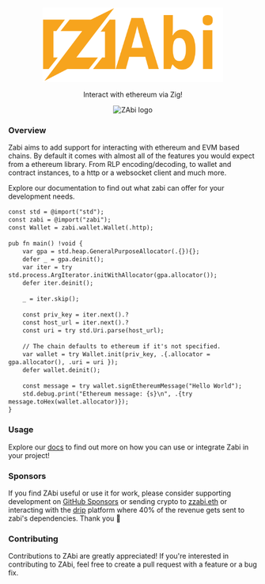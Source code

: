 <br/>

<p align="center">
    <picture>
      <source media="(prefers-color-scheme: dark)" srcset="https://raw.githubusercontent.com/Raiden1411/zabi/main/.github/zabi.svg">
      <img alt="ZAbi logo" src="https://raw.githubusercontent.com/Raiden1411/zabi/main/.github/zabi.svg" width="auto" height="150">
    </picture>
</p>

<p align="center">
  Interact with ethereum via Zig!
<p>

<p align="center">
  <picture>
    <source media="(prefers-color-scheme: dark)" srcset="https://codecov.io/github/Raiden1411/zabi/graph/badge.svg">
    <img alt="ZAbi logo" src="https://codecov.io/github/Raiden1411/zabi/graph/badge.svg" width="auto" height="25">
  </picture>
<p>

### Overview
Zabi aims to add support for interacting with ethereum and EVM based chains. By default it comes with almost all of the features you would expect from a ethereum library. From RLP encoding/decoding, to wallet and contract instances, to a http or a websocket client and much more.

Explore our documentation to find out what zabi can offer for your development needs.

```zig
const std = @import("std");
const zabi = @import("zabi");
const Wallet = zabi.wallet.Wallet(.http);
 
pub fn main() !void {
    var gpa = std.heap.GeneralPurposeAllocator(.{}){};
    defer _ = gpa.deinit();
    var iter = try std.process.ArgIterator.initWithAllocator(gpa.allocator());
    defer iter.deinit();
 
    _ = iter.skip();
 
    const priv_key = iter.next().?
    const host_url = iter.next().?
    const uri = try std.Uri.parse(host_url);
 
    // The chain defaults to ethereum if it's not specified.
    var wallet = try Wallet.init(priv_key, .{.allocator = gpa.allocator(), .uri = uri });
    defer wallet.deinit();
 
    const message = try wallet.signEthereumMessage("Hello World");
    std.debug.print("Ethereum message: {s}\n", .{try message.toHex(wallet.allocator)});
}
```

### Usage

Explore our [docs](https://zabi.sh) to find out more on how you can use or integrate Zabi in your project!

### Sponsors

If you find ZAbi useful or use it for work, please consider supporting development on [GitHub Sponsors]( https://github.com/sponsors/Raiden1411) or sending crypto to [zzabi.eth](https://etherscan.io/name-lookup-search?id=zzabi.eth) or interacting with the [drip](https://www.drips.network/app/projects/github/Raiden1411/zabi?exact) platform where 40% of the revenue gets sent to zabi's dependencies. Thank you 🙏

### Contributing

Contributions to ZAbi are greatly appreciated! If you're interested in contributing to ZAbi, feel free to create a pull request with a feature or a bug fix.
